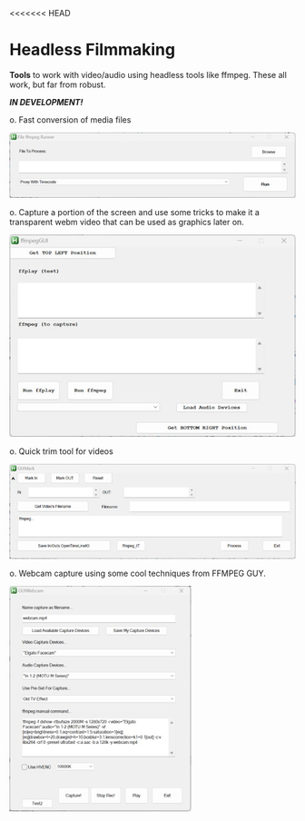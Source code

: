 <<<<<<< HEAD
# Headless Filmmaking
**Tools** to work with video/audio using headless tools like ffmpeg.  These all work, but far from robust.  

***IN DEVELOPMENT!***

o. Fast conversion of media files

![GUI_ffmpeg_quick_convert](images/GUI_ffmpeg_quick_convert.jpg)

o. Capture a portion of the screen and use some tricks to make it a transparent webm video that can be used as graphics later on.

![](images/GUI_screencap.jpg)

o. Quick trim tool for videos

![](images/GUI_trimmer.jpg)

o. Webcam capture using some cool techniques from FFMPEG GUY.

![GUI_webcam](images/GUI_webcam.jpg)



